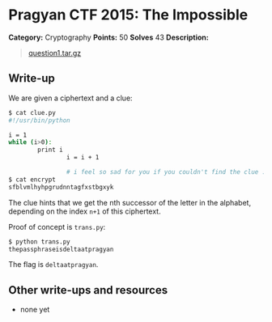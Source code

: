 # Pragyan CTF 2015: The Impossible

**Category:** Cryptography
**Points:** 50
**Solves** 43
**Description:**

> [question1.tar.gz](question1.tar.gz)

## Write-up

We are given a ciphertext and a clue:

```bash
$ cat clue.py
#!/usr/bin/python

i = 1
while (i>0):
        print i
		        i = i + 1

				# i feel so sad for you if you couldn't find the clue :-(
$ cat encrypt
sfblvmlhyhpgrudnntagfxstbgxyk
```

The clue hints that we get the nth successor of the letter in the alphabet, depending on the index `n+1` of this ciphertext.

Proof of concept is `trans.py`:

```bash
$ python trans.py
thepassphraseisdeltaatpragyan
```

The flag is `deltaatpragyan`.

## Other write-ups and resources

* none yet
